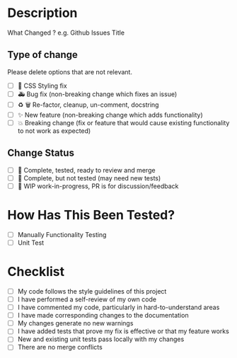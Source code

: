 # Description

What Changed ? e.g. Github Issues Title

## Type of change

Please delete options that are not relevant.

- [ ] :art: CSS Styling fix
- [ ] :ambulance: Bug fix (non-breaking change which fixes an issue)
- [ ] :recycle: :wastebasket: Re-factor, cleanup, un-comment, docstring
- [ ] :sparkles: New feature (non-breaking change which adds functionality)
- [ ] :boom: Breaking change (fix or feature that would cause existing functionality to not work as expected)

## Change Status

- [ ] :checkered_flag: Complete, tested, ready to review and merge
- [ ] :traffic_light: Complete, but not tested (may need new tests)
- [ ] :construction: WIP work-in-progress, PR is for discussion/feedback

# How Has This Been Tested?

- [ ] Manually Functionality Testing
- [ ] Unit Test

# Checklist

- [ ] My code follows the style guidelines of this project
- [ ] I have performed a self-review of my own code
- [ ] I have commented my code, particularly in hard-to-understand areas
- [ ] I have made corresponding changes to the documentation
- [ ] My changes generate no new warnings
- [ ] I have added tests that prove my fix is effective or that my feature works
- [ ] New and existing unit tests pass locally with my changes
- [ ] There are no merge conflicts